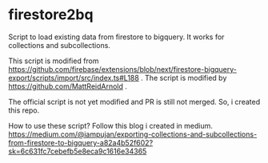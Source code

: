 # firestore2bq
Script to load existing data from firestore to bigquery. It works for collections and subcollections. 

This script is modified from https://github.com/firebase/extensions/blob/next/firestore-bigquery-export/scripts/import/src/index.ts#L188 .
The script is modified by https://github.com/MattReidArnold . 

The official script is not yet modified and PR is still not merged. So, i created this repo.

How to use these script?
Follow this blog i created in medium. 
https://medium.com/@iampujan/exporting-collections-and-subcollections-from-firestore-to-bigquery-a82a4b52f602?sk=6c631fc7cebefb5e8eca9c1616e34365
